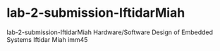 # lab-2-submission-IftidarMiah
lab-2-submission-IftidarMiah
Hardware/Software Design of Embedded Systems
Iftidar Miah  imm45
